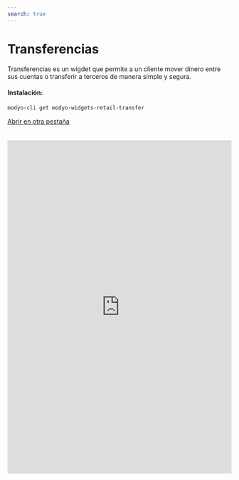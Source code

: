 ```yaml
---
search: true
---
```


# Transferencias

Transferencias es un wigdet que permite a un cliente mover dinero entre sus cuentas o transferir a terceros de manera simple y segura.

#### Instalación:

```bash
modyo-cli get modyo-widgets-retail-transfer
```

[Abrir en otra pestaña](https://widgets-es.modyo.com/personas/retail-transfer)

<iframe id="widgetFrame" src="https://widgets-es.modyo.com/personas/retail-transfer" width="100%"  frameBorder="0" style="min-height:750px;overflow:auto;margin-top:20px;"/>

Este widget se divide en funcionalidades para dos productos similares: Transferencia a Terceros y Transferencia entre Cuentas.

### Transferencia entre Cuentas

| Funcionalidad            | Descripción                                                                                                                                          |
| :----------------------- | :--------------------------------------------------------------------------------------------------------------------------------------------------- |
| Origen de transferencia  | Selecciona la cuenta corriente o vista desde la cual saldrá el monto de dinero a mover. Además, muestra el saldo disponible que se puede transferir. |
| Destino de transferencia | Selecciona la cuenta a la cual se moverá el dinero                                                                                                   |
| Programar transferencia  | Permite seleccionar na frecuencia de tiempo entre la cual se harán transferencias de un monto de dinero predeterminado.                              |
| Últimos movimientos      | Muestra todos los movimientos nacionales e internacionales que no están facturados.                                                                  |

### Transferencia a Terceros

| Funcionalidad      | Descripción                                                                                                                                                                                                    |
| ------------------ | -------------------------------------------------------------------------------------------------------------------------------------------------------------------------------------------------------------- |
| Cuenta de Origen   | Entrega información sobre la cuenta de la cual se realizará la transferencia, como número de cuenta y saldo disponible. Permite agendar movimientos hacia uno de los destinatarios registrados.                |
| Cuenta de Destino  | Permite seleccionar la cuenta que recibirá la transferencia realizada por el usuario. El cliente puede seleccionar un contacto ya registrado o agregar nuevos contactos.                                       |
| Mis Contactos      | Permite seleccionar la cuenta que recibirá la transferencia, entre las cuentas ya registradas por el cliente. Entrega un buscados para encontrar de manera ágil y rápida al destinatarios de la transferencia. |
| Nuevo Contacto     | Permite ingresar la información sobre un destinatario que no esté registrado en la cuenta del cliente. Incluye nombre, banco, tipo de cuenta, número de cuenta, RUT y correo electrónico del destinatario.     |
| Monto a transferir | Permite ingresar el monto que se transferirá hacia la cuenta del destinatario seleccionado.                                                                                                                    |

<script>

  export default {
    mounted() {

      function setIframeHeightCO(id, ht) {
          var ifrm = document.getElementById(id);
          if(ifrm) {
            ifrm.style.height = ht + 4 + "px";
          }
      }
      // iframed document sends its height using postMessage
      function handleDocHeightMsg(e) {
          // check origin
          if ( e.origin === 'https://widgets-es.modyo.com' ) {
              // parse data
              var data = JSON.parse( e.data );

              console.log('data:', data)
              // check data object
              if ( data['docHeight'] ) {
                  setIframeHeightCO( 'widgetFrame', data['docHeight'] );
              } else {
                  setIframeHeightCO( 'widgetFrame', 700 );
              }
          }
      }

      // assign message handler
      if ( window.addEventListener ) {
          window.addEventListener('message', handleDocHeightMsg, false);
      }
    }
  }

</script>
